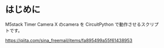 # はじめに

M5stack Timer Camera X のcamera を CircuitPython で動作させるスクリプトです。

https://qiita.com/sina_freemail/items/fa895499a55f61438953
